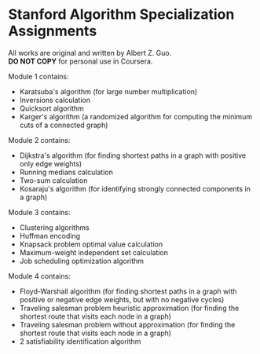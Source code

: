 # Stanford Algorithm Specialization Assignments

All works are original and written by Albert Z. Guo. <br/>
**DO NOT COPY** for personal use in Coursera.

Module 1 contains:
* Karatsuba's algorithm (for large number multiplication)
* Inversions calculation
* Quicksort algorithm
* Karger's algorithm (a randomized algorithm for computing the minimum cuts of a connected graph)

Module 2 contains:
* Dijkstra's algorithm (for finding shortest paths in a graph with positive only edge weights)
* Running medians calculation
* Two-sum calculation
* Kosaraju's algorithm (for identifying strongly connected components in a graph) 

Module 3 contains:
* Clustering algorithms
* Huffman encoding
* Knapsack problem optimal value calculation
* Maximum-weight independent set calculation
* Job scheduling optimization algorithm

Module 4 contains:
* Floyd-Warshall algorithm (for finding shortest paths in a graph with positive or negative edge weights, but with no negative cycles)
* Traveling salesman problem heuristic approximation (for finding the shortest route that visits each node in a graph)
* Traveling salesman problem without approximation (for finding the shortest route that visits each node in a graph)
* 2 satisfiability identification algorithm
